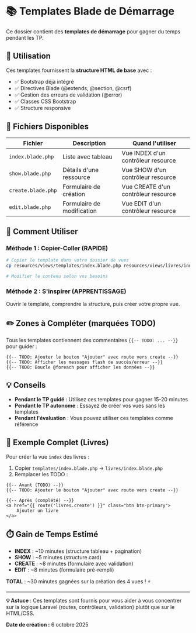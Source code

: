 # 📚 Templates Blade de Démarrage

Ce dossier contient des **templates de démarrage** pour gagner du temps pendant les TP.

## 🎯 Utilisation

Ces templates fournissent la **structure HTML de base** avec :
- ✅ Bootstrap déjà intégré
- ✅ Directives Blade (@extends, @section, @csrf)
- ✅ Gestion des erreurs de validation (@error)
- ✅ Classes CSS Bootstrap
- ✅ Structure responsive

## 📁 Fichiers Disponibles

| Fichier | Description | Quand l'utiliser |
|---------|-------------|------------------|
| `index.blade.php` | Liste avec tableau | Vue INDEX d'un contrôleur resource |
| `show.blade.php` | Détails d'une ressource | Vue SHOW d'un contrôleur resource |
| `create.blade.php` | Formulaire de création | Vue CREATE d'un contrôleur resource |
| `edit.blade.php` | Formulaire de modification | Vue EDIT d'un contrôleur resource |

## 🚀 Comment Utiliser

### Méthode 1 : Copier-Coller (RAPIDE)

```bash
# Copier le template dans votre dossier de vues
cp resources/views/templates/index.blade.php resources/views/livres/index.blade.php

# Modifier le contenu selon vos besoins
```

### Méthode 2 : S'inspirer (APPRENTISSAGE)

Ouvrir le template, comprendre la structure, puis créer votre propre vue.

## ✏️ Zones à Compléter (marquées TODO)

Tous les templates contiennent des commentaires `{{-- TODO: ... --}}` pour guider :

```blade
{{-- TODO: Ajouter le bouton "Ajouter" avec route vers create --}}
{{-- TODO: Afficher les messages flash de succès/erreur --}}
{{-- TODO: Boucle @foreach pour afficher les données --}}
```

## 💡 Conseils

- **Pendant le TP guidé** : Utilisez ces templates pour gagner 15-20 minutes
- **Pendant le TP autonome** : Essayez de créer vos vues sans les templates
- **Pendant l'évaluation** : Vous pouvez utiliser ces templates comme référence

## 📖 Exemple Complet (Livres)

Pour créer la vue `index` des livres :

1. Copier `templates/index.blade.php` → `livres/index.blade.php`
2. Remplacer les TODO :

```blade
{{-- Avant (TODO) --}}
{{-- TODO: Ajouter le bouton "Ajouter" avec route vers create --}}

{{-- Après (complété) --}}
<a href="{{ route('livres.create') }}" class="btn btn-primary">
    Ajouter un livre
</a>
```

## ⏱️ Gain de Temps Estimé

- **INDEX** : ~10 minutes (structure tableau + pagination)
- **SHOW** : ~5 minutes (structure card)
- **CREATE** : ~8 minutes (formulaire avec validation)
- **EDIT** : ~8 minutes (formulaire pré-rempli)

**TOTAL** : ~30 minutes gagnées sur la création des 4 vues ! ⚡

---

**💡 Astuce** : Ces templates sont fournis pour vous aider à vous concentrer sur la logique Laravel (routes, contrôleurs, validation) plutôt que sur le HTML/CSS.

**Date de création :** 6 octobre 2025
